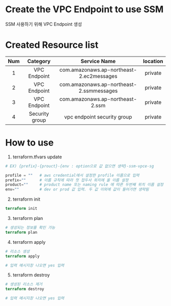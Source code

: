 # Create the VPC Endpoint to use SSM
SSM 사용하기 위해 VPC Endpoint 생성

# Created Resource list
|Num|Category|Service Name|location|
|:---:|:---:|:---:|:---:|
|1  |VPC Endpoint   |com.amazonaws.ap-northeast-2.ec2messages  |private|
|2  |VPC Endpoint   |com.amazonaws.ap-northeast-2.ssmmessages  |private|
|3  |VPC Endpoint   |com.amazonaws.ap-northeast-2.ssm          |private|
|4  |Security group |vpc endpoint security group               |private|


# How to use
1. terraform.tfvars update
```terraform
# EX) {prefix}-{prouct}-{env : option으로 값 없으면 생략}-ssm-vpce-sg

profile = ""   # aws credential에서 설정한 profile 이름으로 입력
prefix=""      # 이름 규칙에 따라 첫 접두사 위치에 올 이름 설정
product=""     # product name 또는 naming rule 에 따른 두번째 위치 이름 설정
env=""         # dev or prod 값 입력. 두 값 이외에 값이 들어가면 생략됨
```

2. terraform init
```terraform
terraform init
```

3. terraform plan
```terraform
# 생성되는 정보를 확인 가능
terraform plan
```

4. terraform apply
```terraform
# 리소스 생성
terraform apply

# 입력 메시지창 나오면 yes 입력
```

5. terraform destroy
```terraform
# 생성된 리소스 제거
terraform destroy

# 입력 메시지창 나오면 yes 입력
```